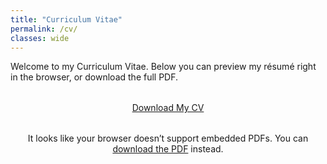 ```yaml
---
title: "Curriculum Vitae"
permalink: /cv/
classes: wide
---
```


<p class="intro">
  Welcome to my Curriculum Vitae. Below you can preview my résumé right in the browser, or download the full PDF.
</p>

<div style="text-align: center; margin: 2rem 0;">
  <a href="/assets/files/Subramaniya_Siva_T_S_resume.pdf" download class="btn btn--primary btn--large">
    <i class="fas fa-download" aria-hidden="true"></i>
    Download My CV
  </a>
</div>

<div class="pdf-preview" style="margin: 2rem 0;">
  <object
    data="/assets/files/Subramaniya_Siva_T_S_resume.pdf"
    type="application/pdf"
    width="100%"
    height="100%"
  >
    <p style="text-align: center;">
      It looks like your browser doesn’t support embedded PDFs.
      You can <a href="/assets/files/Subramaniya_Siva_T_S_resume.pdf">download the PDF</a> instead.
    </p>
  </object>
</div>
